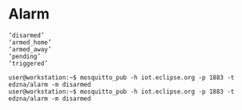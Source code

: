 # Alarm


    ‘disarmed’
    ‘armed_home’
    ‘armed_away’
    ‘pending’
    ‘triggered’

```
user@workstation:~$ mosquitto_pub -h iot.eclipse.org -p 1883 -t edzna/alarm -m disarmed
user@workstation:~$ mosquitto_pub -h iot.eclipse.org -p 1883 -t edzna/alarm -m disarmed
```